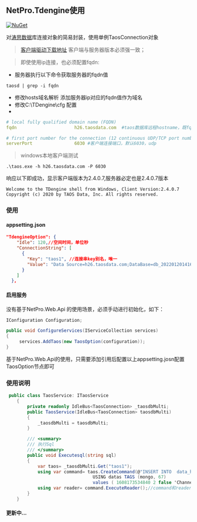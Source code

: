 ## NetPro.Tdengine使用
 [![NuGet](https://img.shields.io/nuget/v/NetPro.Tdengine.svg)](https://nuget.org/packages/NetPro.Tdengine)

对[涛思数据](https://www.taosdata.com/cn/)库连接对象的简易封装，使用单例TaosConnection对象

> [客户端驱动下载地址](https://www.taosdata.com/all-downloads#tdengine_win-list) 客户端与服务器版本必须强一致；

> 即使使用ip连接，也必须配置fqdn:
- 服务器执行以下命令获取服务器的fqdn值

```
taosd | grep -i fqdn
```
- 修改hosts域名解析 添加服务器ip对应的fqdn值作为域名
- 修改C:\TDengine\cfg 配置
- 
```yaml
# local fully qualified domain name (FQDN)
fqdn                      h26.taosdata.com  #taos数据库远程hostname，既fqdn

# first port number for the connection (12 continuous UDP/TCP port number are used) 
serverPort                6030 #客户端连接端口，默认6030，udp
```
> windows本地客户端测试

```
.\taos.exe -h h26.taosdata.com -P 6030
```
响应以下即成功，显示客户端版本为2.4.0.7,服务器必定也是2.4.0.7版本
```
Welcome to the TDengine shell from Windows, Client Version:2.4.0.7
Copyright (c) 2020 by TAOS Data, Inc. All rights reserved.
```

### 使用

#### appsetting.json 

```json
"TdengineOption": {
    "Idle": 120,//空间时间，单位秒
    "ConnectionString": [
      {
        "Key": "taos1", //连接串key别名，唯一
        "Value": "Data Source=h26.taosdata.com;DataBase=db_20220120141621;Username=root;Password=taosdata;Port=6030" //别名key对应的连接串
      }
    ]
  },

```
#### 启用服务
没有基于NetPro.Web.Api 的使用场景，必须手动进行初始化，如下：
```csharp
IConfiguration Configuration;

public void ConfigureServices(IServiceCollection services)
{
     services.AddTaos(new TaosOption(configuration));
}
```

基于NetPro.Web.Api的使用，只需要添加引用后配置以上appsetting.josn配置TaosOption节点即可

### 使用说明
```csharp
 public class TaosService: ITaosService
    {
        private readonly IdleBus<TaosConnection> _taosdbMulti;
        public TaosService(IdleBus<TaosConnection> taosdbMulti)
        {
            _taosdbMulti = taosdbMulti;
        }

        /// <summary>
        /// 执行Sql
        /// </summary>
        public void Executesql(string sql)
        {
            var taos= _taosdbMulti.Get("taos1");
            using var command= taos.CreateCommand(@"INSERT INTO  data_history_67 
                                 USING datas TAGS (mongo, 67) 
                                 values ( 1608173534840 2 false 'Channel1.窑.烟囱温度' '烟囱温度' '122.00' );");
            using var reader= command.ExecuteReader();//command和reader都必须using
        }
    }
```

#### 更新中...

